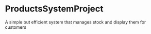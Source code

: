 # ProductsSystemProject
 A simple but efficient system that manages stock and display them for customers
